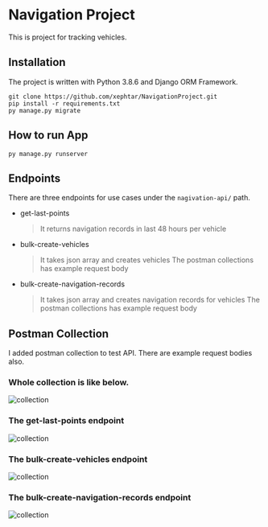 # Navigation Project

This is project for tracking vehicles. 


## Installation
The project is written with Python 3.8.6 and Django ORM Framework.

```
git clone https://github.com/xephtar/NavigationProject.git
pip install -r requirements.txt
py manage.py migrate
```

## How to run App

```
py manage.py runserver
```

## Endpoints

There are three endpoints for use cases under the ```nagivation-api/``` path.

 - get-last-points
	 > It returns navigation records in last 48 hours per vehicle
 - bulk-create-vehicles
	 > It takes json array and creates vehicles
	 > The postman collections has example request body
 - bulk-create-navigation-records
	 > It takes json array and creates navigation records for vehicles
	 > The postman collections has example request body

## Postman Collection

I added postman collection to test API. There are example request bodies also.

### Whole collection is like below.

![collection](http://prntscr.com/10qvays)

### The get-last-points endpoint

![collection](http://prntscr.com/10qvbu4)

### The bulk-create-vehicles endpoint

![collection](http://prntscr.com/10qvd1r)

### The bulk-create-navigation-records endpoint

![collection](http://prntscr.com/10qvdpy)

